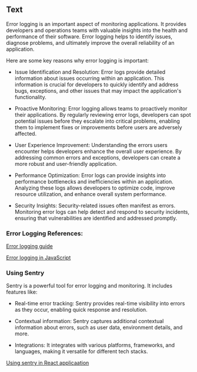 ## Text

Error logging is an important aspect of monitoring applications. It provides developers and operations teams with valuable insights into the health and performance of their software. Error logging helps to identify issues, diagnose problems, and ultimately improve the overall reliability of an application.

Here are some key reasons why error logging is important:

- Issue Identification and Resolution:
  Error logs provide detailed information about issues occurring within an application. This information is crucial for developers to quickly identify and address bugs, exceptions, and other issues that may impact the application's functionality.

- Proactive Monitoring:
  Error logging allows teams to proactively monitor their applications. By regularly reviewing error logs, developers can spot potential issues before they escalate into critical problems, enabling them to implement fixes or improvements before users are adversely affected.

- User Experience Improvement:
  Understanding the errors users encounter helps developers enhance the overall user experience. By addressing common errors and exceptions, developers can create a more robust and user-friendly application.

- Performance Optimization:
  Error logs can provide insights into performance bottlenecks and inefficiencies within an application. Analyzing these logs allows developers to optimize code, improve resource utilization, and enhance overall system performance.

- Security Insights:
  Security-related issues often manifest as errors. Monitoring error logs can help detect and respond to security incidents, ensuring that vulnerabilities are identified and addressed promptly.

### Error Logging References:

[Error logging guide](https://rollbar.com/blog/error-logging-guide/)

[Error logging in JavaScript](https://rollbar.com/guides/javascript/where-are-javascript-errors-logged/)

### Using Sentry

Sentry is a powerful tool for error logging and monitoring. It includes features like:

- Real-time error tracking:
  Sentry provides real-time visibility into errors as they occur, enabling quick response and resolution.

- Contextual information:
  Sentry captures additional contextual information about errors, such as user data, environment details, and more.

- Integrations:
  It integrates with various platforms, frameworks, and languages, making it versatile for different tech stacks.

[Using sentry in React applicaation](https://docs.sentry.io/platforms/javascript/guides/react/)

